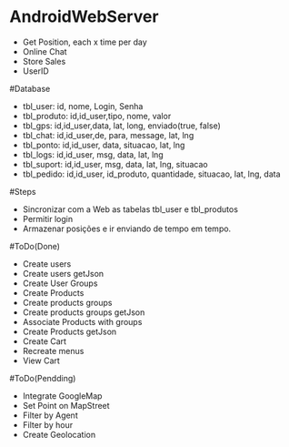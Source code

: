 # AndroidWebServer
- Get Position, each x time per day
- Online Chat
- Store Sales
- UserID


#Database
- tbl_user: id, nome, Login, Senha
- tbl_produto: id,id_user,tipo, nome, valor
- tbl_gps: id,id_user,data, lat, long, enviado(true, false)
- tbl_chat: id,id_user,de, para, message, lat, lng
- tbl_ponto: id,id_user, data, situacao, lat, lng
- tbl_logs: id,id_user, msg, data, lat, lng
- tbl_suport: id,id_user, msg, data, lat, lng, situacao
- tbl_pedido: id,id_user, id_produto, quantidade, situacao, lat, lng, data

#Steps
 - Sincronizar com a Web as tabelas tbl_user e tbl_produtos
 - Permitir login
 - Armazenar posições e ir enviando de tempo em tempo.

 #ToDo(Done)
 - Create users
 - Create users getJson
 - Create User Groups
 - Create Products
 - Create products groups
 - Create products groups getJson
 - Associate Products with groups
 - Create Products getJson
 - Create Cart
 - Recreate menus
 - View Cart
 
  #ToDo(Pendding)  
 - Integrate GoogleMap
 - Set Point on MapStreet
 - Filter by Agent
 - Filter by hour
 - Create Geolocation



